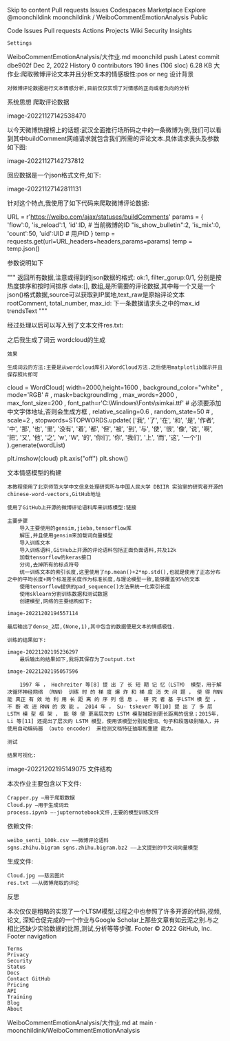 
Skip to content
Pull requests
Issues
Codespaces
Marketplace
Explore
@moonchildink
moonchildink /
WeiboCommentEmotionAnalysis
Public

Code
Issues
Pull requests
Actions
Projects
Wiki
Security
Insights

    Settings

WeiboCommentEmotionAnalysis/大作业.md
moonchild push
Latest commit dbe902f Dec 2, 2022
History
0 contributors
190 lines (106 sloc) 6.28 KB
大作业:爬取微博评论文本并且分析文本的情感极性:pos or neg
设计背景

    对微博评论数据进行文本情感分析,目前仅仅实现了对情感的正向或者负向的分析

系统思想
爬取评论数据

image-20221127142538470

以今天微博热搜榜上的话题:武汉全面推行场所码之中的一条微博为例,我们可以看到其中buildComment网络请求就包含我们所需的评论文本.具体请求表头及参数如下图:

image-20221127142737812

回应数据是一个json格式文件,如下:

image-20221127142811131

针对这个特点,我使用了如下代码来爬取微博评论数据:

URL = r'https://weibo.com/ajax/statuses/buildComments'
    params = {
        'flow':0,
        'is_reload':1,
        'id':ID,            # 当前微博的ID
        "is_show_bulletin":2,
        'is_mix':0,
        'count':50,
        'uid':UID           # 用户ID
    }
    temp = requests.get(url=URL,headers=headers,params=params)
    temp = temp.json()

参数说明如下

"""
    返回所有数据,注意或得到的json数据的格式:
    ok:1,
    filter_gorup:0/1,    分别是按热度排序和按时间排序
    data:[],              数组,是所需要的评论数据,其中每一个又是一个json()格式数据,source可以获取到IP属地,text_raw是原始评论文本
    rootComment,
    total_number,
    max_id:              下一条数据请求头之中的max_id
    trendsText
    """

经过处理以后可以写入到了文本文件res.txt:

之后我生成了词云
wordcloud的生成

    效果

    生成词云的方法:主要是从wordcloud库引入WordCloud方法.之后使用matplotlib展示并且保存照片即可

cloud = WordCloud(
    width=2000,height=1600
    , background_color="white"
    , mode='RGB'
    # , mask=backgroundImg
    , max_words=2000
    , max_font_size=200
    , font_path=r'C:\Windows\Fonts\simkai.ttf'  # 必须要添加中文字体地址,否则会生成方框
    , relative_scaling=0.6
    , random_state=50
    # , scale=2
    , stopwords=STOPWORDS.update(
        ['我', '了', '在', '和', '是', '作者', '中', '那', '也', '里', '没有', '着', '都', '但', '被', '到', '与', '使',
         '很', '像', '说', '啊', '把', '又', '他', '之', 'w', 'W', '的', '你们', '你', '我们', '上', '而', '这',
         '一个'])
).generate(wordList)

plt.imshow(cloud)
plt.axis("off")
plt.show()

文本情感模型的构建

    本教程使用了北京师范大学中文信息处理研究所与中国人民大学 DBIIR 实验室的研究者开源的chinese-word-vectors,GitHub地址

    使用了GitHub上开源的微博评论语料库来训练模型:链接

    主要步骤
        导入主要使用的gensim,jieba,tensorflow库
        解压,并且使用gensim来加载词向量模型
        导入训练文本
        导入训练语料,GitHub上开源的评论语料包括正面负面语料,共及12k
        加载tensorflow的keras接口
        分词,去掉所有的标点符号
        统一训练文本的索引长度,这里使用了np.mean()+2*np.std(),也就是使用了正态分布之中的平均长度+两个标准差长度作为标准长度,与理论模型一致,能够覆盖95%的文本
        使用tensorflow提供的pad_sequence()方法来统一化索引长度
        使用sklearn分割训练数据和测试数据
        创建模型,网络的主要结构如下:

    image-20221202194557114

    最后输出了dense_2层,(None,1),其中包含的数据便是文本的情感极性.

    训练的结果如下:

    image-20221202195236297
        最后输出的结果如下,我将其保存为了output.txt

    image-20221202195057596

        1997 年 ， Hochreiter 等[8] 提 出 了 长 短 期 记 忆（LSTM） 模型，用于解决循环神经网络 （RNN） 训练 时 的 梯 度 爆 炸 和 梯 度 消 失 问 题 ， 使 得 RNN 能 真正 有 效 地 利 用 长 距 离 的 序 列 信 息 。 研 究 者 基 于LSTM 模 型 ， 不 断 改 进 RNN 的 效 能 。 2014 年 ， Su‐ tskever 等[10] 提 出 了 多 层 LSTM 模 型 框 架 ， 能 够 使 更高层次的 LSTM 模型捕捉到更长距离的信息；2015年，Li 等[11] 还提出了层次的 LSTM 模型，使用该模型分别处理词、句子和段落级别输入，并使用自动编码器 （auto encoder） 来检测文档特征抽取和重建 能力。

    测试

    结果可视化:

image-20221202195149075
文件结构

本次作业主要包含以下文件:

    Crapper.py —用于爬取数据
    Cloud.py —用于生成词云
    process.ipynb —-jupternotebook文件,主要的模型训练文件

依赖文件:

    weibo_senti_100k.csv —–微博评论语料
    sgns.zhihu.bigram sgns.zhihu.bigram.bz2 ——上文提到的中文词向量模型

生成文件:

    Cloud.jpg —–慈云图片
    res.txt ——从微博爬取的评论

反思

本次仅仅是粗略的实现了一个LTSM模型,过程之中也参照了许多开源的代码,视频,论文, 深知仓促完成的一个作业与Google Scholar上那些文章有如云泥之别.与之相比还缺少实验数据的比照,测试,分析等等步骤.
Footer
© 2022 GitHub, Inc.
Footer navigation

    Terms
    Privacy
    Security
    Status
    Docs
    Contact GitHub
    Pricing
    API
    Training
    Blog
    About

WeiboCommentEmotionAnalysis/大作业.md at main · moonchildink/WeiboCommentEmotionAnalysis
